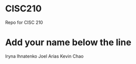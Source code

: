 # CISC210
Repo for CISC 210

Add your name below the line
============================
Iryna Ihnatenko
Joel Arias
Kevin Chao
